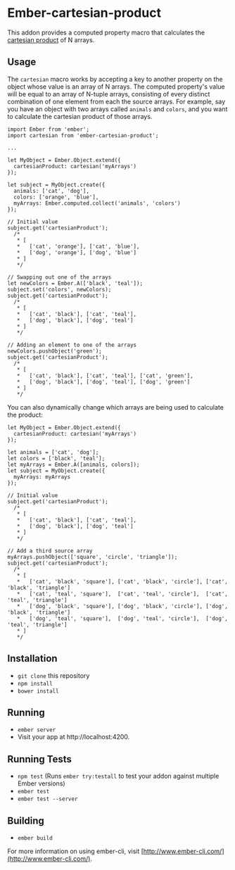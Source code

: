 # Ember-cartesian-product

This addon provides a computed property macro that calculates the [cartesian product](https://en.wikipedia.org/wiki/Cartesian_product) of N arrays.

## Usage

The `cartesian` macro works by accepting a key to another property on the object whose value is an array of N arrays. The computed property's value will be equal to an array of N-tuple arrays, consisting of every distinct combination of one element from each the source arrays. For example, say you have an object with two arrays called `animals` and `colors`, and you want to calculate the cartesian product of those arrays.

```
import Ember from 'ember';
import cartesian from 'ember-cartesian-product';

...

let MyObject = Ember.Object.extend({
  cartesianProduct: cartesian('myArrays')
});

let subject = MyObject.create({
  animals: ['cat', 'dog'],
  colors: ['orange', 'blue'],
  myArrays: Ember.computed.collect('animals', 'colors')
});

// Initial value
subject.get('cartesianProduct');
  /*
   * [
   *   ['cat', 'orange'], ['cat', 'blue'],
   *   ['dog', 'orange'], ['dog', 'blue']
   * ]
   */

// Swapping out one of the arrays
let newColors = Ember.A(['black', 'teal']);
subject.set('colors', newColors);
subject.get('cartesianProduct');
  /*
   * [
   *   ['cat', 'black'], ['cat', 'teal'],
   *   ['dog', 'black'], ['dog', 'teal']
   * ]
   */

// Adding an element to one of the arrays
newColors.pushObject('green');
subject.get('cartesianProduct');
  /*
   * [
   *   ['cat', 'black'], ['cat', 'teal'], ['cat', 'green'],
   *   ['dog', 'black'], ['dog', 'teal'], ['dog', 'green']
   * ]
   */
```

You can also dynamically change which arrays are being used to calculate the product:

```
let MyObject = Ember.Object.extend({
  cartesianProduct: cartesian('myArrays')
});

let animals = ['cat', 'dog'];
let colors = ['black', 'teal'];
let myArrays = Ember.A([animals, colors]);
let subject = MyObject.create({
  myArrays: myArrays
});

// Initial value
subject.get('cartesianProduct');
  /*
   * [
   *   ['cat', 'black'], ['cat', 'teal'],
   *   ['dog', 'black'], ['dog', 'teal']
   * ]
   */

// Add a third source array
myArrays.pushObject(['square', 'circle', 'triangle']);
subject.get('cartesianProduct');
  /*
   * [
   *   ['cat', 'black', 'square'], ['cat', 'black', 'circle'], ['cat', 'black', 'triangle']
   *   ['cat', 'teal', 'square'],  ['cat', 'teal', 'circle'],  ['cat', 'teal', 'triangle']
   *   ['dog', 'black', 'square'], ['dog', 'black', 'circle'], ['dog', 'black', 'triangle']
   *   ['dog', 'teal', 'square'],  ['dog', 'teal', 'circle'],  ['dog', 'teal', 'triangle']
   * ]
   */
```


## Installation

* `git clone` this repository
* `npm install`
* `bower install`

## Running

* `ember server`
* Visit your app at http://localhost:4200.

## Running Tests

* `npm test` (Runs `ember try:testall` to test your addon against multiple Ember versions)
* `ember test`
* `ember test --server`

## Building

* `ember build`

For more information on using ember-cli, visit [http://www.ember-cli.com/](http://www.ember-cli.com/).
